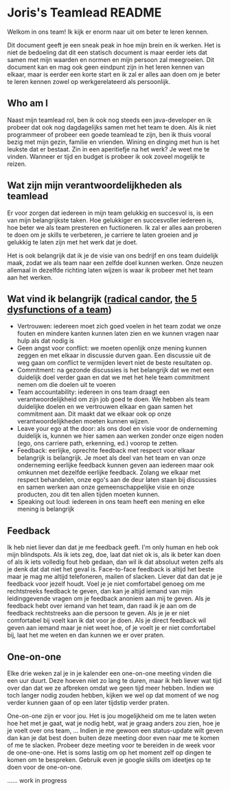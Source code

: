 # Joris's Teamlead README

Welkom in ons team! Ik kijk er enorm naar uit om beter te leren kennen. 

Dit document geeft je een sneak peak in hoe mijn brein en ik werken. Het is niet de bedoeling dat dit een statisch document is maar eerder iets dat samen met mijn waarden en normen en mijn persoon zal meegroeien. Dit document kan en mag ook geen eindpunt zijn in het leren kennen van elkaar, maar is eerder een korte start en ik zal er alles aan doen om je beter te leren kennen zowel op werkgerelateerd als persoonlijk. 


## Who am I

Naast mijn teamlead rol, ben ik ook nog steeds een java-developer en ik probeer dat ook nog dagdagelijks samen met het team te doen.
Als ik niet programmeer of probeer een goede teamlead te zijn, ben ik thuis vooral bezig met mijn gezin, familie en vrienden. Wining en dinging met hun is het leukste dat er bestaat. Zin in een aperitiefje na het werk? Je weet me te vinden. Wanneer er tijd en budget is probeer ik ook zoveel mogelijk te reizen.

## Wat zijn mijn verantwoordelijkheden als teamlead

Er voor zorgen dat iedereen in mijn team gelukkig en succesvol is, is een van mijn belangrijkste taken. Hoe gelukkiger en succesvoller iedereen is, hoe beter we als team presteren en fuctioneren. Ik zal er alles aan proberen te doen om je skills te verbeteren, je carriere te laten groeien and je gelukkig te laten zijn met het werk dat je doet.

Het is ook belangrijk dat ik je de visie van ons bedrijf en ons team duidelijk maak, zodat we als team naar een zelfde doel kunnen werken. Onze neuzen allemaal in dezelfde richting laten wijzen is waar ik probeer met het team aan het werken. 

## Wat vind ik belangrijk ([radical candor](https://www.radicalcandor.com/), [the 5 dysfunctions of a team](https://en.wikipedia.org/wiki/The_Five_Dysfunctions_of_a_Team))

- Vertrouwen: iedereen moet zich goed voelen in het team zodat we onze fouten en mindere kanten kunnen laten zien en we kunnen vragen naar hulp als dat nodig is
- Geen angst voor conflict: we moeten openlijk onze mening kunnen zeggen en met elkaar in discussie durven gaan. Een discussie uit de weg gaan om conflict te vermijden levert niet de beste resultaten op.
- Commitment: na gezonde discussies is het belangrijk dat we met een duidelijk doel verder gaan en dat we met het hele team commitment nemen om die doelen uit te voeren
- Team accountability: iedereen in ons team draagt een verantwoordelijkheid om zijn job goed te doen. We hebben als team duidelijke doelen en we vertrouwen elkaar en gaan samen het commitment aan. Dit maakt dat we elkaar ook op onze verantwoordelijkheden moeten kunnen wijzen.
- Leave your ego at the door:  als ons doel en visie voor de onderneming duidelijk is, kunnen we hier samen aan werken zonder onze eigen noden (ego, ons carriere path, erkenning, ed.)  voorop te zetten.
- Feedback: eerlijke, oprechte feedback met respect voor elkaar belangrijk is belangrijk. Je moet als deel van het team en van onze onderneming eerlijke feedback kunnen geven aan iedereen maar ook omkunnen met dezelfde eerlijke feedback. Zolang we elkaar met respect behandelen, onze ego's aan de deur laten staan bij discussies en samen werken aan onze gemeenschappelijke visie en onze producten, zou dit ten allen tijden moeten kunnen.
- Speaking out loud: iedereen in ons team heeft een mening en elke mening is belangrijk

## Feedback

Ik heb niet liever dan dat je me feedback geeft. I'm only human en heb ook mijn blindspots. Als ik iets zeg, doe, laat dat niet ok is, als ik beter kan doen of als ik iets volledig fout heb gedaan, dan wil ik dat absoluut weten zelfs als je denk dat dat niet het geval is. 
Face-to-face feedback is altijd het beste maar je mag me altijd telefoneren, mailen of slacken. Liever dat dan dat je je feedback voor jezelf houdt.
Voel je je niet comfortabel genoeg om me rechtstreeks feedback te geven, dan kan je altijd iemand van mijn leidinggevende vragen om je feedback anoniem aan mij te geven. 
Als je feedback hebt over iemand van het team, dan raad ik je aan om de feedback rechtstreeks aan die persoon te geven. Als je je er niet comfortabel bij voelt kan ik dat voor je doen. Als je direct feedback wil geven aan iemand maar je niet weet hoe, of je voelt je er niet comfortabel bij, laat het me weten en dan kunnen we er over praten.


## One-on-one

Elke drie weken zal je in je kalender een one-on-one meeting vinden die een uur duurt. Deze hoeven niet zo lang te duren, maar ik heb liever wat tijd over dan dat we ze afbreken omdat we geen tijd meer hebben. Indien we toch langer nodig zouden hebben, kijken we wel op dat moment of we nog verder kunnen gaan of op een later tijdstip verder praten. 

One-on-one zijn er voor jou. Het is jou mogelijkheid om me te laten weten hoe het met je gaat, wat je nodig hebt, wat je graag anders zou zien, hoe je je voelt over ons team, ... Indien je me gewoon een status-update wilt geven dan kan je dat best doen buiten deze meeting door even naar me te komen of me te slacken. 
Probeer deze meeting voor te bereiden in de week voor de one-one-one. Het is soms lastig om op het moment zelf op dingen te komen om te bespreken. Gebruik even je google skills om ideetjes op te doen voor de one-on-one. 


...... work in progress


